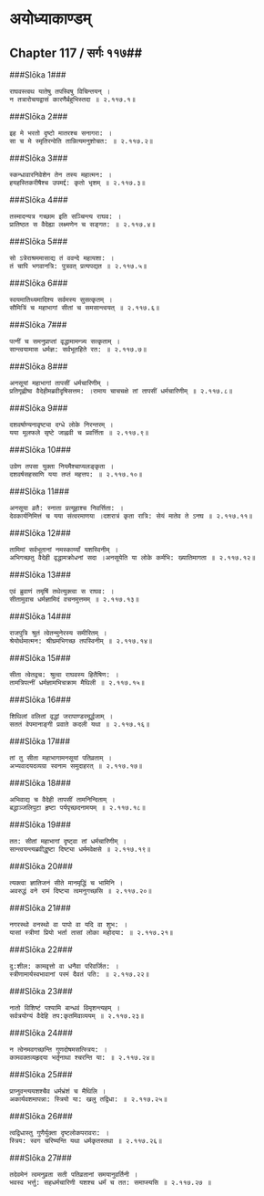 अयोध्याकाण्डम्
===============================


## Chapter 117  / सर्गः ११७##


###Slōka 1###


    राघवस्त्वथ यातेषु तपस्विषु विचिन्तयन् ।
    न तत्रारोचयद्वासं कारणैर्बहुभिस्तदा ॥ २.११७.१॥


###Slōka 2###


    इह मे भरतो दृष्टो मातरश्च सनागरा: ।
    सा च मे स्मृतिरन्वेति तान्नित्यमनुशोचत: ॥ २.११७.२॥


###Slōka 3###


    स्कन्धावारनिवेशेन तेन तस्य महात्मन: ।
    हयहस्तिकरीषैश्च उपमर्द्द: कृतो भृशम् ॥ २.११७.३॥


###Slōka 4###


    तस्मादन्यत्र गच्छाम इति सञ्चिन्त्य राघव: ।
    प्रातिष्ठत स वैदेह्या लक्ष्मणेन च सङ्गत: ॥ २.११७.४॥


###Slōka 5###


    सो ऽत्रेराश्रममासाद्य तं ववन्दे महायशा: ।
    तं चापि भगवानत्रि: पुत्रवत् प्रत्यपद्यत ॥ २.११७.५॥


###Slōka 6###


    स्वयमातिथ्यमादिश्य सर्वमस्य सुसत्कृतम् ।
    सौमित्रिं च महाभागां सीतां च समसान्त्वयत् ॥ २.११७.६॥


###Slōka 7###


    पत्नीं च समनुप्राप्तां वृद्धामामन्त्र्य सत्कृताम् ।
    सान्त्वयामास धर्मज्ञ: सर्वभूतहिते रत: ॥ २.११७.७॥


###Slōka 8###


    अनसूयां महाभागां तापसीं धर्मचारिणीम् ।
    प्रतिगृह्णीष्व वैदेहीमब्रवीदृषिसत्तम: ।रामाय चाचचक्षे तां तापसीं धर्मचारिणीम् ॥ २.११७.८॥


###Slōka 9###


    दशवर्षाण्यनावृष्ट्या दग्धे लोके निरन्तरम् ।
    यया मूलफले सृष्टे जाह्नवी च प्रवर्त्तिता ॥ २.११७.९॥


###Slōka 10###


    उग्रेण तपसा युक्ता नियमैश्चाप्यलङ्कृता ।
    दशवर्षसहस्राणि यया तप्तं महत्तप: ॥ २.११७.१०॥


###Slōka 11###


    अनसूया व्रतै: स्नाता प्रत्यूहाश्च निवर्त्तिता: ।
    देवकार्यनिमित्तं च यया संत्वरमाणया ।दशरात्रं कृता रात्रि: सेयं मातेव ते ऽनघ ॥ २.११७.११॥


###Slōka 12###


    तामिमां सर्वभूतानां नमस्कार्य्यां यशस्विनीम् ।
    अभिगच्छतु वैदेही वृद्धामक्रोधनां सदा ।अनसूयेति या लोके कर्मभि: ख्यातिमागता ॥ २.११७.१२॥


###Slōka 13###


    एवं ब्रुवाणं तमृषिं तथेत्युक्त्वा स राघव: ।
    सीतामुवाच धर्मज्ञामिदं वचनमुत्तमम् ॥ २.११७.१३॥


###Slōka 14###


    राजपुत्रि श्रुतं त्वेतन्मुनेरस्य समीरितम् ।
    श्रेयोर्थमात्मन: श्रीघ्रमभिगच्छ तपस्विनीम् ॥ २.११७.१४॥


###Slōka 15###


    सीता त्वेतद्वच: श्रुत्वा राघवस्य हितैषिण: ।
    तामत्रिपत्नीं धर्मज्ञामभिचक्राम मैथिली ॥ २.११७.१५॥


###Slōka 16###


    शिथिलां वलितां वृद्धां जरापाण्डरमूर्द्धजाम् ।
    सततं वेपमानाङ्गी प्रवाते कदली यथा ॥ २.११७.१६॥


###Slōka 17###


    तां तु सीता महाभागामनसूयां पतिव्रताम् ।
    अभ्यवादयदव्यग्रा स्वनाम समुदाहरत् ॥ २.११७.१७॥


###Slōka 18###


    अभिवाद्य च वैदेही तापसीं तामनिन्दिताम् ।
    बद्धाञ्जलिपुटा हृष्टा पर्यपृच्छदनामयम् ॥ २.११७.१८॥


###Slōka 19###


    तत: सीतां महाभागां दृष्ट्वा तां धर्मचारिणीम् ।
    सान्त्वयन्त्यब्रवीद्धृष्टा दिष्ट्या धर्ममवेक्षसे ॥ २.११७.१९॥


###Slōka 20###


    त्यक्त्वा ज्ञातिजनं सीते मानमृद्धिं च भामिनि ।
    अवरुद्धं वने रामं दिष्ट्या त्वमनुगच्छसि ॥ २.११७.२०॥


###Slōka 21###


    नगरस्थो वनस्थो वा पापो वा यदि वा शुभ: ।
    यासां स्त्रीणां प्रियो भर्ता तासां लोका महोदया: ॥ २.११७.२१॥


###Slōka 22###


    दु:शील: कामवृत्तो वा धनैवा परिवर्जित: ।
    स्त्रीणामार्यस्वभावानां परमं दैवतं पति: ॥ २.११७.२२॥


###Slōka 23###


    नातो विशिष्टं पश्यामि बान्धवं विमृशन्त्यहम् ।
    सर्वत्रयोग्यं वैदेहि तप:कृतमिवाव्ययम् ॥ २.११७.२३॥


###Slōka 24###


    न त्वेनमवगच्छन्ति गुणदोषमसत्स्त्रिय: ।
    कामवक्तव्यहृदया भर्तृनाथा श्चरन्ति या: ॥ २.११७.२४॥


###Slōka 25###


    प्राप्नुवन्त्ययशश्चैव धर्मभ्रंशं च मैथिलि ।
    अकार्यवशमापन्ना: स्त्रियो या: खलु तद्विधा: ॥ २.११७.२५॥


###Slōka 26###


    त्वद्विधास्तु गुणैर्युक्ता दृष्टलोकपरावरा: ।
    स्त्रिय: स्वग चरिष्यन्ति यथा धर्मकृतस्तथा ॥ २.११७.२६॥


###Slōka 27###


    तदेवमेनं त्वमनुव्रता सती पतिव्रतानां समयानुवर्तिनी ।
    भवस्व भर्त्तु: सहधर्मचारिणी यशश्च धर्मं च तत: समाप्स्यसि ॥ २.११७.२७ ॥


